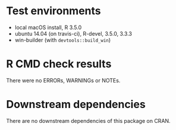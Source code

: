 # Test environments

* local macOS install, R 3.5.0
* ubuntu 14.04 (on travis-ci), R-devel, 3.5.0, 3.3.3
* win-builder (with `devtools::build_win`)

# R CMD check results

There were no ERRORs, WARNINGs or NOTEs.

# Downstream dependencies

There are no downstream dependencies of this package on CRAN.
